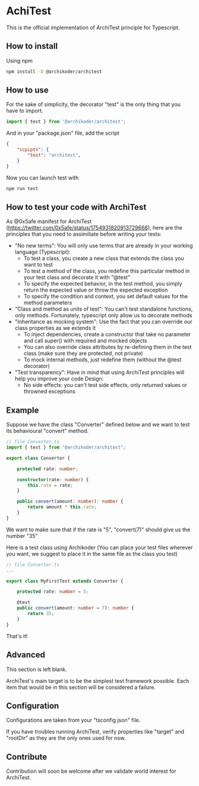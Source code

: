 # AchiTest

This is the official implementation of ArchiTest principle for Typescript.

## How to install

Using npm
```bash
npm install -D @archikoder/architest
```

## How to use

For the sake of simplicity, the decorator "test" is the only thing that you have to import.

```typescript
import { test } from '@archikoder/architest';
```

And in your "package.json" file, add the script
```json
{
    "scpipts": {
        "test": "architest",
    }
}
```
Now you can launch test with
```bash
npm run test
```
## How to test your code with ArchiTest

As @0x5afe manifest for ArchiTest (https://twitter.com/0x5afe/status/1754931820913729668), here are the principles that you need to assimiliate before writing your tests: 

- "No new terms": You will only use terms that are already in your working language (Typescript):
    - To test a class, you create a new class that extends the class you want to test
    - To test a method of the class, you redefine this particular method in your test class and decorate it with "@test"
    - To specify the expected behavior, in the test method, you simply return the expected value or throw the expected exception
    - To specify the condition and context, you set default values for the method parameters
- "Class and method as units of test": You can't test standalone functions, only methods. Fortunately, typescript only allow us to decorate methods
- "Inheritance as mocking system": Use the fact that you can override our class properties as we extends it
    - To inject dependencies, create a constructor that take no parameter and call super() with required and mocked objects
    - You can also override class attributes by re-defining them in the test class (make sure they are protected, not private)
    - To mock internal methods, just redefine them (without the @test decorator)
- "Test transparency": Have in mind that using ArchiTest principles will help you improve your code Design:
    - No side effects: you can't test side effects, only returned values or throwned exceptions

## Example

Suppose we have the class "Converter" defined below and we want to test its behavioural "convert" method.
```typescript
// file Converter.ts
import { test } from "@archikoder/architest";

export class Converter {

    protected rate: number;

    constructor(rate: number) {
        this.rate = rate;
    }

    public convert(amount: number): number {
        return amount * this.rate;
    }
}
```
We want to make sure that if the rate is "5", "convert(7)" should give us the number "35"

Here is a test class using Archikoder (You can place your test files wherever you want, we suggest to place it in the same file as the class you test)

```typescript
// file Converter.ts
...

export class MyFirstTest extends Converter {

    protected rate: number = 5;

    @test
    public convert(amount: number = 7): number {
        return 35;
    }
}
```
That's it!

## Advanced

This section is left blank.

ArchiTest's main target is to be the simplest test framework possible. Each item that would be in this section will be considered a failure.

## Configuration

Configurations are taken from your "tsconfig.json" file.

If you have troubles running ArchiTest, verify properties like "target" and "rootDir" as they are the only ones used for now.

## Contribute

Contribution will soon be welcome after we validate world interest for ArchiTest.